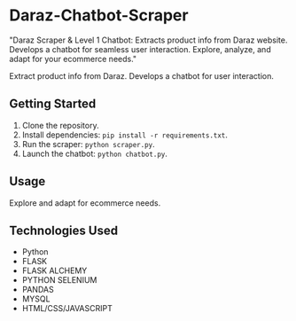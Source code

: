 # Daraz-Chatbot-Scraper
"Daraz Scraper &amp; Level 1 Chatbot: Extracts product info from Daraz website. Develops a chatbot for seamless user interaction. Explore, analyze, and adapt for your ecommerce needs."

Extract product info from Daraz. Develops a chatbot for user interaction.

## Getting Started

1. Clone the repository.
2. Install dependencies: `pip install -r requirements.txt`.
3. Run the scraper: `python scraper.py`.
4. Launch the chatbot: `python chatbot.py`.

## Usage

Explore and adapt for ecommerce needs.

## Technologies Used

- Python
- FLASK
- FLASK ALCHEMY
- PYTHON SELENIUM
- PANDAS
- MYSQL
- HTML/CSS/JAVASCRIPT 

